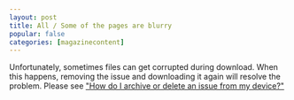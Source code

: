 ```yaml
---
layout: post
title: All / Some of the pages are blurry
popular: false
categories: [magazinecontent]
---
```

Unfortunately, sometimes files can get corrupted during download. When this happens, removing the issue and downloading it again will resolve the problem. Please see ["How do I archive or delete an issue from my device?"](/support-prototype/2019-09-10-how-do-i-archive-or-delete-an-issue-from-my-device)
